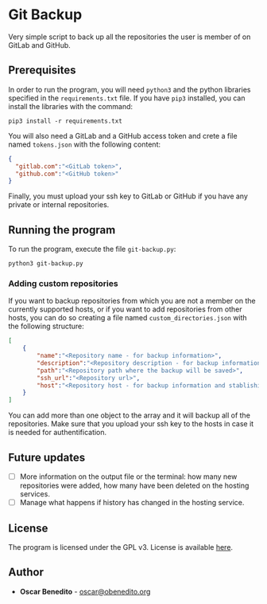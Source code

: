 # Git Backup

Very simple script to back up all the repositories the user is member of on GitLab and GitHub.

## Prerequisites

In order to run the program, you will need `python3` and the python libraries specified in the `requirements.txt` file. If you have `pip3` installed, you can install the libraries with the command:

```
pip3 install -r requirements.txt
```

You will also need a GitLab and a GitHub access token and crete a file named `tokens.json` with the following content:
```json
{
  "gitlab.com":"<GitLab token>",
  "github.com":"<GitHub token>"
}
```

Finally, you must upload your ssh key to GitLab or GitHub if you have any private or internal repositories.

## Running the program

To run the program, execute the file `git-backup.py`:

```
python3 git-backup.py
```

### Adding custom repositories

If you want to backup repositories from which you are not a member on the currently supported hosts, or if you want to add repositories from other hosts, you can do so creating a file named `custom_directories.json` with the following structure:

```json
[
	{
		"name":"<Repository name - for backup information>",
		"description":"<Repository description - for backup information>",
		"path":"<Repository path where the backup will be saved>",
		"ssh_url":"<Repository url>",
		"host":"<Repository host - for backup information and stablishing saving directory>"
	}
]
```

You can add more than one object to the array and it will backup all of the repositories. Make sure that you upload your ssh key to the hosts in case it is needed for authentification.

## Future updates

 - [ ] More information on the output file or the terminal: how many new repositories were added, how many have been deleted on the hosting services.
 - [ ] Manage what happens if history has changed in the hosting service.

## License

The program is licensed under the GPL v3. License is available [here](https://gitlab.com/oscarbenedito/git-backup/blob/master/COPYING).

## Author

 - **Oscar Benedito** - oscar@obenedito.org

